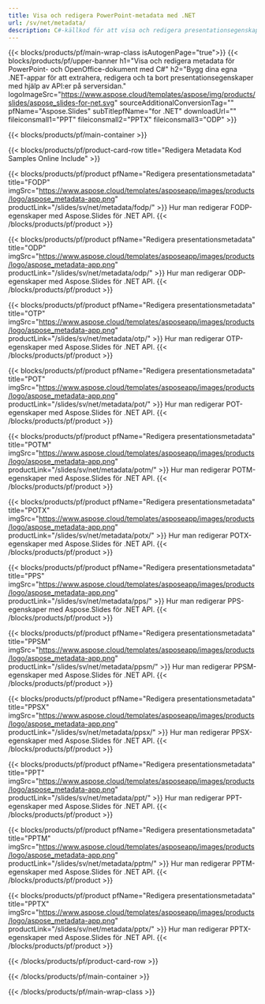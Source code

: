 ```yaml
---
title: Visa och redigera PowerPoint-metadata med .NET
url: /sv/net/metadata/
description: C#-källkod för att visa och redigera presentationsegenskaper
---
```


{{< blocks/products/pf/main-wrap-class isAutogenPage="true">}}
{{< blocks/products/pf/upper-banner h1="Visa och redigera metadata för PowerPoint- och OpenOffice-dokument med C#" h2="Bygg dina egna .NET-appar för att extrahera, redigera och ta bort presentationsegenskaper med hjälp av API:er på serversidan." logoImageSrc="https://www.aspose.cloud/templates/aspose/img/products/slides/aspose_slides-for-net.svg" sourceAdditionalConversionTag="" pfName="Aspose.Slides" subTitlepfName="for .NET" downloadUrl="" fileiconsmall1="PPT" fileiconsmall2="PPTX" fileiconsmall3="ODP" >}}

{{< blocks/products/pf/main-container >}}

{{< blocks/products/pf/product-card-row title="Redigera Metadata Kod Samples Online Include" >}}

{{< blocks/products/pf/product pfName="Redigera presentationsmetadata" title="FODP" imgSrc="https://www.aspose.cloud/templates/asposeapp/images/products/logo/aspose_metadata-app.png" productLink="/slides/sv/net/metadata/fodp/" >}}
Hur man redigerar FODP-egenskaper med Aspose.Slides för .NET API.
{{< /blocks/products/pf/product >}}

{{< blocks/products/pf/product pfName="Redigera presentationsmetadata" title="ODP" imgSrc="https://www.aspose.cloud/templates/asposeapp/images/products/logo/aspose_metadata-app.png" productLink="/slides/sv/net/metadata/odp/" >}}
Hur man redigerar ODP-egenskaper med Aspose.Slides för .NET API.
{{< /blocks/products/pf/product >}}

{{< blocks/products/pf/product pfName="Redigera presentationsmetadata" title="OTP" imgSrc="https://www.aspose.cloud/templates/asposeapp/images/products/logo/aspose_metadata-app.png" productLink="/slides/sv/net/metadata/otp/" >}}
Hur man redigerar OTP-egenskaper med Aspose.Slides för .NET API.
{{< /blocks/products/pf/product >}}

{{< blocks/products/pf/product pfName="Redigera presentationsmetadata" title="POT" imgSrc="https://www.aspose.cloud/templates/asposeapp/images/products/logo/aspose_metadata-app.png" productLink="/slides/sv/net/metadata/pot/" >}}
Hur man redigerar POT-egenskaper med Aspose.Slides för .NET API.
{{< /blocks/products/pf/product >}}

{{< blocks/products/pf/product pfName="Redigera presentationsmetadata" title="POTM" imgSrc="https://www.aspose.cloud/templates/asposeapp/images/products/logo/aspose_metadata-app.png" productLink="/slides/sv/net/metadata/potm/" >}}
Hur man redigerar POTM-egenskaper med Aspose.Slides för .NET API.
{{< /blocks/products/pf/product >}}

{{< blocks/products/pf/product pfName="Redigera presentationsmetadata" title="POTX" imgSrc="https://www.aspose.cloud/templates/asposeapp/images/products/logo/aspose_metadata-app.png" productLink="/slides/sv/net/metadata/potx/" >}}
Hur man redigerar POTX-egenskaper med Aspose.Slides för .NET API.
{{< /blocks/products/pf/product >}}

{{< blocks/products/pf/product pfName="Redigera presentationsmetadata" title="PPS" imgSrc="https://www.aspose.cloud/templates/asposeapp/images/products/logo/aspose_metadata-app.png" productLink="/slides/sv/net/metadata/pps/" >}}
Hur man redigerar PPS-egenskaper med Aspose.Slides för .NET API.
{{< /blocks/products/pf/product >}}

{{< blocks/products/pf/product pfName="Redigera presentationsmetadata" title="PPSM" imgSrc="https://www.aspose.cloud/templates/asposeapp/images/products/logo/aspose_metadata-app.png" productLink="/slides/sv/net/metadata/ppsm/" >}}
Hur man redigerar PPSM-egenskaper med Aspose.Slides för .NET API.
{{< /blocks/products/pf/product >}}

{{< blocks/products/pf/product pfName="Redigera presentationsmetadata" title="PPSX" imgSrc="https://www.aspose.cloud/templates/asposeapp/images/products/logo/aspose_metadata-app.png" productLink="/slides/sv/net/metadata/ppsx/" >}}
Hur man redigerar PPSX-egenskaper med Aspose.Slides för .NET API.
{{< /blocks/products/pf/product >}}

{{< blocks/products/pf/product pfName="Redigera presentationsmetadata" title="PPT" imgSrc="https://www.aspose.cloud/templates/asposeapp/images/products/logo/aspose_metadata-app.png" productLink="/slides/sv/net/metadata/ppt/" >}}
Hur man redigerar PPT-egenskaper med Aspose.Slides för .NET API.
{{< /blocks/products/pf/product >}}

{{< blocks/products/pf/product pfName="Redigera presentationsmetadata" title="PPTM" imgSrc="https://www.aspose.cloud/templates/asposeapp/images/products/logo/aspose_metadata-app.png" productLink="/slides/sv/net/metadata/pptm/" >}}
Hur man redigerar PPTM-egenskaper med Aspose.Slides för .NET API.
{{< /blocks/products/pf/product >}}

{{< blocks/products/pf/product pfName="Redigera presentationsmetadata" title="PPTX" imgSrc="https://www.aspose.cloud/templates/asposeapp/images/products/logo/aspose_metadata-app.png" productLink="/slides/sv/net/metadata/pptx/" >}}
Hur man redigerar PPTX-egenskaper med Aspose.Slides för .NET API.
{{< /blocks/products/pf/product >}}



{{< /blocks/products/pf/product-card-row >}}

{{< /blocks/products/pf/main-container >}}
    
{{< /blocks/products/pf/main-wrap-class >}}
